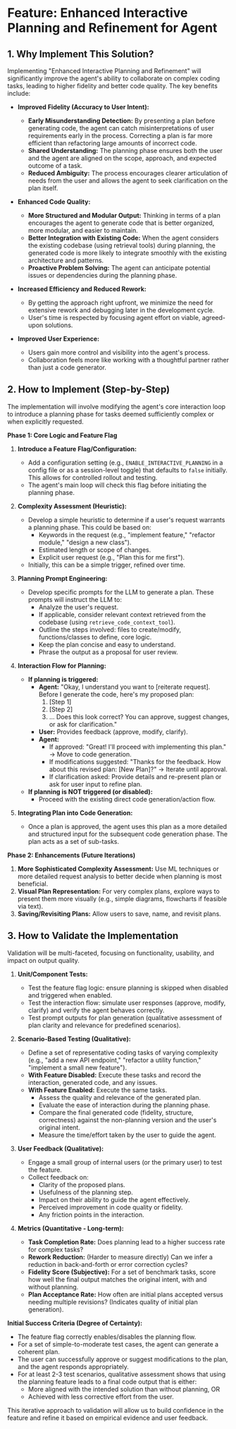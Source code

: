 # Feature: Enhanced Interactive Planning and Refinement for Agent

## 1. Why Implement This Solution?

Implementing "Enhanced Interactive Planning and Refinement" will significantly improve the agent's ability to collaborate on complex coding tasks, leading to higher fidelity and better code quality. The key benefits include:

*   **Improved Fidelity (Accuracy to User Intent):**
    *   **Early Misunderstanding Detection:** By presenting a plan before generating code, the agent can catch misinterpretations of user requirements early in the process. Correcting a plan is far more efficient than refactoring large amounts of incorrect code.
    *   **Shared Understanding:** The planning phase ensures both the user and the agent are aligned on the scope, approach, and expected outcome of a task.
    *   **Reduced Ambiguity:** The process encourages clearer articulation of needs from the user and allows the agent to seek clarification on the plan itself.

*   **Enhanced Code Quality:**
    *   **More Structured and Modular Output:** Thinking in terms of a plan encourages the agent to generate code that is better organized, more modular, and easier to maintain.
    *   **Better Integration with Existing Code:** When the agent considers the existing codebase (using retrieval tools) during planning, the generated code is more likely to integrate smoothly with the existing architecture and patterns.
    *   **Proactive Problem Solving:** The agent can anticipate potential issues or dependencies during the planning phase.

*   **Increased Efficiency and Reduced Rework:**
    *   By getting the approach right upfront, we minimize the need for extensive rework and debugging later in the development cycle.
    *   User's time is respected by focusing agent effort on viable, agreed-upon solutions.

*   **Improved User Experience:**
    *   Users gain more control and visibility into the agent's process.
    *   Collaboration feels more like working with a thoughtful partner rather than just a code generator.

## 2. How to Implement (Step-by-Step)

The implementation will involve modifying the agent's core interaction loop to introduce a planning phase for tasks deemed sufficiently complex or when explicitly requested.

**Phase 1: Core Logic and Feature Flag**

1.  **Introduce a Feature Flag/Configuration:**
    *   Add a configuration setting (e.g., `ENABLE_INTERACTIVE_PLANNING` in a config file or as a session-level toggle) that defaults to `false` initially. This allows for controlled rollout and testing.
    *   The agent's main loop will check this flag before initiating the planning phase.

2.  **Complexity Assessment (Heuristic):**
    *   Develop a simple heuristic to determine if a user's request warrants a planning phase. This could be based on:
        *   Keywords in the request (e.g., "implement feature," "refactor module," "design a new class").
        *   Estimated length or scope of changes.
        *   Explicit user request (e.g., "Plan this for me first").
    *   Initially, this can be a simple trigger, refined over time.

3.  **Planning Prompt Engineering:**
    *   Develop specific prompts for the LLM to generate a plan. These prompts will instruct the LLM to:
        *   Analyze the user's request.
        *   If applicable, consider relevant context retrieved from the codebase (using `retrieve_code_context_tool`).
        *   Outline the steps involved: files to create/modify, functions/classes to define, core logic.
        *   Keep the plan concise and easy to understand.
        *   Phrase the output as a proposal for user review.

4.  **Interaction Flow for Planning:**
    *   **If planning is triggered:**
        *   **Agent:** "Okay, I understand you want to [reiterate request]. Before I generate the code, here's my proposed plan:
            1.  [Step 1]
            2.  [Step 2]
            3.  ...
            Does this look correct? You can approve, suggest changes, or ask for clarification."
        *   **User:** Provides feedback (approve, modify, clarify).
        *   **Agent:**
            *   If approved: "Great! I'll proceed with implementing this plan." -> Move to code generation.
            *   If modifications suggested: "Thanks for the feedback. How about this revised plan: [New Plan]?" -> Iterate until approval.
            *   If clarification asked: Provide details and re-present plan or ask for user input to refine plan.
    *   **If planning is NOT triggered (or disabled):**
        *   Proceed with the existing direct code generation/action flow.

5.  **Integrating Plan into Code Generation:**
    *   Once a plan is approved, the agent uses this plan as a more detailed and structured input for the subsequent code generation phase. The plan acts as a set of sub-tasks.

**Phase 2: Enhancements (Future Iterations)**

1.  **More Sophisticated Complexity Assessment:** Use ML techniques or more detailed request analysis to better decide when planning is most beneficial.
2.  **Visual Plan Representation:** For very complex plans, explore ways to present them more visually (e.g., simple diagrams, flowcharts if feasible via text).
3.  **Saving/Revisiting Plans:** Allow users to save, name, and revisit plans.

## 3. How to Validate the Implementation

Validation will be multi-faceted, focusing on functionality, usability, and impact on output quality.

1.  **Unit/Component Tests:**
    *   Test the feature flag logic: ensure planning is skipped when disabled and triggered when enabled.
    *   Test the interaction flow: simulate user responses (approve, modify, clarify) and verify the agent behaves correctly.
    *   Test prompt outputs for plan generation (qualitative assessment of plan clarity and relevance for predefined scenarios).

2.  **Scenario-Based Testing (Qualitative):**
    *   Define a set of representative coding tasks of varying complexity (e.g., "add a new API endpoint," "refactor a utility function," "implement a small new feature").
    *   **With Feature Disabled:** Execute these tasks and record the interaction, generated code, and any issues.
    *   **With Feature Enabled:** Execute the same tasks.
        *   Assess the quality and relevance of the generated plan.
        *   Evaluate the ease of interaction during the planning phase.
        *   Compare the final generated code (fidelity, structure, correctness) against the non-planning version and the user's original intent.
        *   Measure the time/effort taken by the user to guide the agent.

3.  **User Feedback (Qualitative):**
    *   Engage a small group of internal users (or the primary user) to test the feature.
    *   Collect feedback on:
        *   Clarity of the proposed plans.
        *   Usefulness of the planning step.
        *   Impact on their ability to guide the agent effectively.
        *   Perceived improvement in code quality or fidelity.
        *   Any friction points in the interaction.

4.  **Metrics (Quantitative - Long-term):**
    *   **Task Completion Rate:** Does planning lead to a higher success rate for complex tasks?
    *   **Rework Reduction:** (Harder to measure directly) Can we infer a reduction in back-and-forth or error correction cycles?
    *   **Fidelity Score (Subjective):** For a set of benchmark tasks, score how well the final output matches the original intent, with and without planning.
    *   **Plan Acceptance Rate:** How often are initial plans accepted versus needing multiple revisions? (Indicates quality of initial plan generation).

**Initial Success Criteria (Degree of Certainty):**

*   The feature flag correctly enables/disables the planning flow.
*   For a set of simple-to-moderate test cases, the agent can generate a coherent plan.
*   The user can successfully approve or suggest modifications to the plan, and the agent responds appropriately.
*   For at least 2-3 test scenarios, qualitative assessment shows that using the planning feature leads to a final code output that is either:
    *   More aligned with the intended solution than without planning, OR
    *   Achieved with less corrective effort from the user.

This iterative approach to validation will allow us to build confidence in the feature and refine it based on empirical evidence and user feedback.
